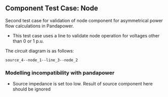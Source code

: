 <!--
SPDX-FileCopyrightText: Contributors to the Power Grid Model project <powergridmodel@lfenergy.org>

SPDX-License-Identifier: MPL-2.0
-->

## Component Test Case: Node

Second test case for validation of node component for asymmetrical power flow calculations in Pandapower.
- This test case uses a line to validate node operation for voltages other than 0 or 1 p.u.

The circuit diagram is as follows:
```
source_4--node_1--line_3--node_2
```

### Modelling incompatibility with pandapower

- Source impedance is set too low. Result of source component here should be ignored